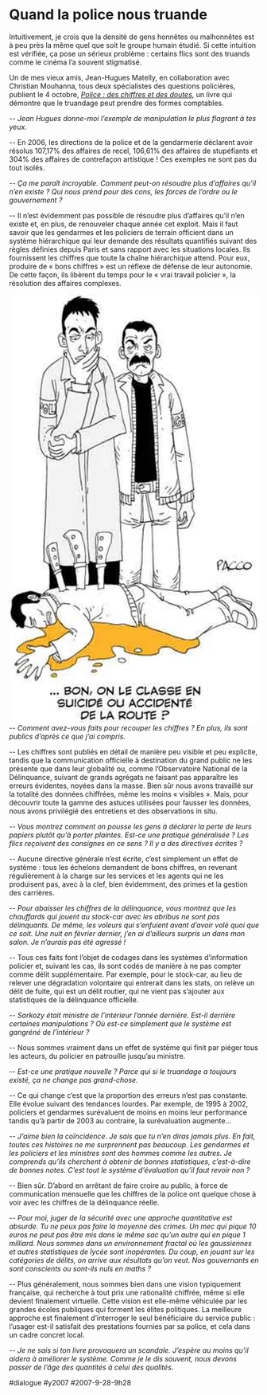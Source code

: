 # Quand la police nous truande

Intuitivement, je crois que la densité de gens honnêtes ou malhonnêtes est à peu près la même quel que soit le groupe humain étudié. Si cette intuition est vérifiée, ça pose un sérieux problème : certains flics sont des truands comme le cinéma l’a souvent stigmatisé.

Un de mes vieux amis, Jean-Hugues Matelly, en collaboration avec Christian Mouhanna, tous deux spécialistes des questions policières, publient le 4 octobre, [*Police : des chiffres et des doutes*](http://www.amazon.fr/Police-chiffres-doutes-Jean-Hugues-Matelly/dp/2841864227/ref=sr_1_1/402-7668494-7332105?ie=UTF8&s=books&qid=1190919398&sr=8-1), un livre qui démontre que le truandage peut prendre des formes comptables.

*-- Jean Hugues donne-moi l’exemple de manipulation le plus flagrant à tes yeux.*

-- En 2006, les directions de la police et de la gendarmerie déclarent avoir résolus 107,17% des affaires de recel, 106,61% des affaires de stupéfiants et 304% des affaires de contrefaçon artistique ! Ces exemples ne sont pas du tout isolés.

*-- Ça me paraît incroyable. Comment peut-on résoudre plus d’affaires qu’il n’en existe ? Qui nous prend pour des cons, les forces de l’ordre ou le gouvernement ?*

-- Il n’est évidemment pas possible de résoudre plus d’affaires qu’il n’en existe et, en plus, de renouveler chaque année cet exploit. Mais il faut savoir que les gendarmes et les policiers de terrain officient dans un système hiérarchique qui leur demande des résultats quantifiés suivant des règles définies depuis Paris et sans rapport avec les situations locales. Ils fournissent les chiffres que toute la chaîne hiérarchique attend. Pour eux, produire de « bons chiffres » est un réflexe de défense de leur autonomie. De cette façon, ils libèrent du temps pour le « vrai travail policier », la résolution des affaires complexes.

![](_i/pacco.webp)*-- Comment avez-vous faits pour recouper les chiffres ? En plus, ils sont publics d’après ce que j’ai compris.*

-- Les chiffres sont publiés en détail de manière peu visible et peu explicite, tandis que la communication officielle à destination du grand public ne les présente que dans leur globalité ou, comme l’Observatoire National de la Délinquance, suivant de grands agrégats ne faisant pas apparaître les erreurs évidentes, noyées dans la masse. Bien sûr nous avons travaillé sur la totalité des données chiffrées, même les moins « visibles ». Mais, pour découvrir toute la gamme des astuces utilisées pour fausser les données, nous avons privilégié des entretiens et des observations in situ.

*-- Vous montrez comment on pousse les gens à déclarer la perte de leurs papiers plutôt qu’à porter plaintes. Est-ce une pratique généralisée ? Les flics reçoivent des consignes en ce sens ? Il y a des directives écrites ?*

-- Aucune directive générale n’est écrite, c’est simplement un effet de système : tous les échelons demandent de bons chiffres, en revenant régulièrement à la charge sur les services et les agents qui ne les produisent pas, avec à la clef, bien évidemment, des primes et la gestion des carrières.

*-- Pour abaisser les chiffres de la délinquance, vous montrez que les chauffards qui jouent au stock-car avec les abribus ne sont pas délinquants. De même, les voleurs qui s’enfuient avant d’avoir volé quoi que ce soit. Une nuit en février dernier, j’en ai d’ailleurs surpris un dans mon salon. Je n’aurais pas été agressé !*

-- Tous ces faits font l’objet de codages dans les systèmes d’information policier et, suivant les cas, ils sont codés de manière à ne pas compter comme délit supplémentaire. Par exemple, pour le stock-car, au lieu de relever une dégradation volontaire qui entrerait dans les stats, on relève un délit de fuite, qui est un délit routier, qui ne vient pas s’ajouter aux statistiques de la délinquance officielle.

*-- Sarkozy était ministre de l’intérieur l’année dernière. Est-il derrière certaines manipulations ? Où est-ce simplement que le système est gangréné de l’intérieur ?*

-- Nous sommes vraiment dans un effet de système qui finit par piéger tous les acteurs, du policier en patrouille jusqu’au ministre.

*-- Est-ce une pratique nouvelle ? Parce qui si le truandage a toujours existé, ça ne change pas grand-chose.*

-- Ce qui change c’est que la proportion des erreurs n’est pas constante. Elle évolue suivant des tendances lourdes. Par exemple, de 1995 à 2002, policiers et gendarmes surévaluent de moins en moins leur performance tandis qu’à partir de 2003 au contraire, la surévaluation augmente…

*-- J’aime bien la coïncidence. Je sais que tu n’en diras jamais plus. En fait, toutes ces histoires ne me surprennent pas beaucoup. Les gendarmes et les policiers et les ministres sont des hommes comme les autres. Je comprends qu’ils cherchent à obtenir de bonnes statistiques, c’est-à-dire de bonnes notes. C’est tout le système d’évaluation qu’il faut revoir non ?*

-- Bien sûr. D’abord en arrêtant de faire croire au public, à force de communication mensuelle que les chiffres de la police ont quelque chose à voir avec les chiffres de la délinquance réelle.

*-- Pour moi, juger de la sécurité avec une approche quantitative est absurde. Tu ne peux pas faire la moyenne des crimes. Un mec qui pique 10 euros ne peut pas être mis dans le même sac qu’un autre qui en pique 1 milliard. Nous sommes dans un environnement fractal où les gaussiennes et autres statistiques de lycée sont inopérantes. Du coup, en jouant sur les catégories de délits, on arrive aux résultats qu’on veut. Nos gouvernants en sont conscients ou sont-ils nuls en maths ?*

-- Plus généralement, nous sommes bien dans une vision typiquement française, qui recherche à tout prix une rationalité chiffrée, même si elle devient finalement virtuelle. Cette vision est elle-même véhiculée par les grandes écoles publiques qui forment les élites politiques. La meilleure approche est finalement d’interroger le seul bénéficiaire du service public : l’usager est-il satisfait des prestations fournies par sa police, et cela dans un cadre concret local.

*-- Je ne sais si ton livre provoquera un scandale. J’espère au moins qu’il aidera à améliorer le système. Comme je le dis souvent, nous devons passer de l’âge des quantités à celui des qualités.*

#dialogue #y2007 #2007-9-28-9h28
